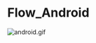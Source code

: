 # Flow_Android
![android.gif](https://upload-images.jianshu.io/upload_images/8917320-202826c14bd4b690.gif?imageMogr2/auto-orient/strip)